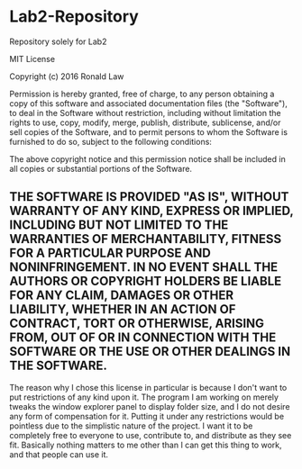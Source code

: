 # Lab2-Repository
Repository solely for Lab2

MIT License

Copyright (c) 2016 Ronald Law

Permission is hereby granted, free of charge, to any person obtaining a copy
of this software and associated documentation files (the "Software"), to deal
in the Software without restriction, including without limitation the rights
to use, copy, modify, merge, publish, distribute, sublicense, and/or sell
copies of the Software, and to permit persons to whom the Software is
furnished to do so, subject to the following conditions:

The above copyright notice and this permission notice shall be included in all
copies or substantial portions of the Software.

THE SOFTWARE IS PROVIDED "AS IS", WITHOUT WARRANTY OF ANY KIND, EXPRESS OR
IMPLIED, INCLUDING BUT NOT LIMITED TO THE WARRANTIES OF MERCHANTABILITY,
FITNESS FOR A PARTICULAR PURPOSE AND NONINFRINGEMENT. IN NO EVENT SHALL THE
AUTHORS OR COPYRIGHT HOLDERS BE LIABLE FOR ANY CLAIM, DAMAGES OR OTHER
LIABILITY, WHETHER IN AN ACTION OF CONTRACT, TORT OR OTHERWISE, ARISING FROM,
OUT OF OR IN CONNECTION WITH THE SOFTWARE OR THE USE OR OTHER DEALINGS IN THE
SOFTWARE.
------------------------------------------------------------------------------

The reason why I chose this license in particular is because I don't want to put restrictions of any kind upon it. The program I am working on merely tweaks the window explorer panel to display folder size, and I do not desire any form of compensation for it. Putting it under any restrictions would be pointless due to the simplistic nature of the project. I want it to be completely free to everyone to use, contribute to, and distribute as they see fit. Basically nothing matters to me other than I can get this thing to work, and that people can use it.
